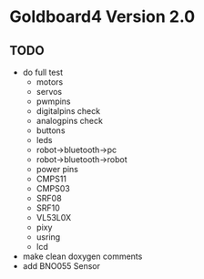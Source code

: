 # Goldboard4 Version 2.0
## TODO
* do full test 
   * motors
   * servos
   * pwmpins 
   * digitalpins check
   * analogpins check
   * buttons
   * leds
   * robot->bluetooth->pc
   * robot->bluetooth->robot
   * power pins
   * CMPS11
   * CMPS03
   * SRF08
   * SRF10
   * VL53L0X
   * pixy
   * usring
   * lcd
* make clean doxygen comments
* add BNO055 Sensor

